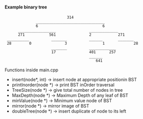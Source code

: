 #### Example binary tree

                                314
                  _______________________________
                  6                             6
          _________________               _____________
          271           561               2            271
     __________          _______          ______       _______
     28        0               3                1             28
                         _______          ____________
                         17               401      257
                                          ______
                                             641



Functions inside main.cpp
* insert(node*, int)    -> insert node at appropriate positionin BST
* printInorder(node *)  -> print BST inOrder traversal
* TreeSize(node *)      -> give total number of nodes in tree
* MaxDepth(node *)      -> Maximum Depth of any leaf of BST
* minValue(node *)      -> Minimum value node of BST
* mirror(node *)        -> mirror image of BST
* doubleTree(node *)    -> insert duplicate of node to its left 
